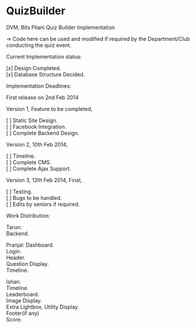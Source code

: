 QuizBuilder
===========
  
DVM, Bits Pilani Quiz Builder Implementation  
  
-> Code here can be used and modified if required by the Department/Club conducting the quiz event.
  
  
Current Implementation status:  
  
[x] Design Completed.  
[x] Database Structure Decided.  


Implementation Deadlines:  
  
First release on 2nd Feb 2014  
  
Version 1, Feature to be completed,  
  
[ ] Static Site Design.  
[ ] Facebook Integration.  
[ ] Complete Backend Design.  
  
Version 2, 10th Feb 2014,  
  
[ ] Timeline.  
[ ] Complete CMS.  
[ ] Complete Ajax Support.  
  
Version 3, 12th Feb 2014, Final,  
  
[ ] Testing.  
[ ] Bugs to be handled.  
[ ] Edits by seniors if required.  
  
  
Work Distribution:  
  
Tarun:  
Backend.  

Pranjal:
Dashboard.  
Login.  
Header.  
Question Display.  
Timeline.  
  
Ishan:  
Timeline.  
Leaderboard.  
Image Display.  
Extra Lightbox, Utility Display.  
Footer(if any)  
Score.  
